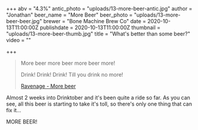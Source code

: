 +++
abv = "4.3%"
antic_photo = "uploads/13-more-beer-antic.jpg"
author = "Jonathan"
beer_name = "More Beer"
beer_photo = "uploads/13-more-beer-beer.jpg"
brewer = "Bone Machine Brew Co"
date = 2020-10-13T11:00:00Z
publishdate = 2020-10-13T11:00:00Z
thumbnail = "uploads/13-more-beer-thumb.jpg"
title = "What's better than some beer?"
video = ""

+++
> More beer more beer more beer more!
>
> Drink! Drink! Drink! Till you drink no more!
>
> [Ravenage - More beer](https://www.youtube.com/watch?v=NhE9pgcTlvg)

Almost 2 weeks into Drinktober and it's been quite a ride so far. As you can see, all this beer is starting to take it's toll, so there's only one thing that can fix it...

MORE BEER!